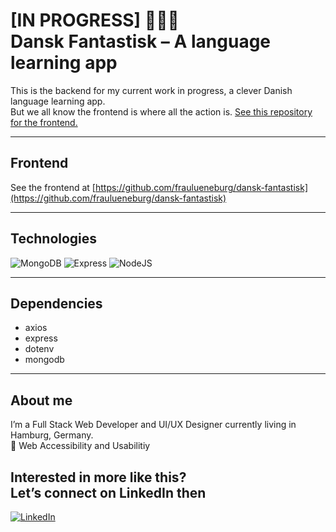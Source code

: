 <h1>
[IN PROGRESS] 👷🇩🇰<br>
Dansk Fantastisk – A language learning app
</h1>

This is the backend for my current work in progress, a clever Danish language learning app.  
But we all know the frontend is where all the action is. [See this repository for the frontend.](https://github.com/fraulueneburg/dansk-fantastisk)

---

## Frontend

See the frontend at [https://github.com/fraulueneburg/dansk-fantastisk](https://github.com/fraulueneburg/dansk-fantastisk)

---

## Technologies

<img alt="MongoDB" src="https://img.shields.io/badge/mongodb-%23121011.svg?style=for-the-badge&logo=mongodb&logoColor=#f0f0f0" />
<img alt="Express" src="https://img.shields.io/badge/express-%23121011.svg?style=for-the-badge&logo=express&logoColor=#f0f0f0" />
<img alt="NodeJS" src="https://img.shields.io/badge/nodejs-%23121011.svg?style=for-the-badge&logo=nodejs&logoColor=#f0f0f0" />

---

## Dependencies

- axios
- express
- dotenv
- mongodb

---

## About me

I’m a Full Stack Web Developer and UI/UX Designer currently living in Hamburg, Germany.  
🧡 Web Accessibility and Usabilitiy

<h2>Interested in more like this?<br />
Let’s connect on LinkedIn then</h2>

<a href="https://linkedin.com/in/fraulueneburg" target="_blank">
<img alt="LinkedIn" src="https://img.shields.io/badge/-linkedin-1572B6?&style=for-the-badge&logo=css3&logoColor=white" />
</a>

